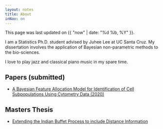 ```yaml
---
layout: notes
title: About
inNav: on
---
```


This page was last updated on {{ "now" | date: "%d %b, %Y" }}.

I am a Statistics Ph.D. student advised by Juhee Lee at UC Santa Cruz. My
dissertation involves the application of Bayesian non-parametric methods to the
bio-sciences.

I love to play jazz and classical piano music in my spare time.

## Papers (submitted)
- [A Bayesian Feature Allocation Model for Identification of Cell Subpopulations Using Cytometry Data (2020)][1]

## Masters Thesis
- [Extending the Indian Buffet Process to include Distance Information][2]

[1]: https://arxiv.org/abs/2002.08609
[2]: /assets/misc/masterLui.pdf
